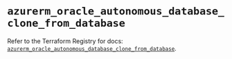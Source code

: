 # `azurerm_oracle_autonomous_database_clone_from_database`

Refer to the Terraform Registry for docs: [`azurerm_oracle_autonomous_database_clone_from_database`](https://registry.terraform.io/providers/hashicorp/azurerm/4.48.0/docs/resources/oracle_autonomous_database_clone_from_database).
